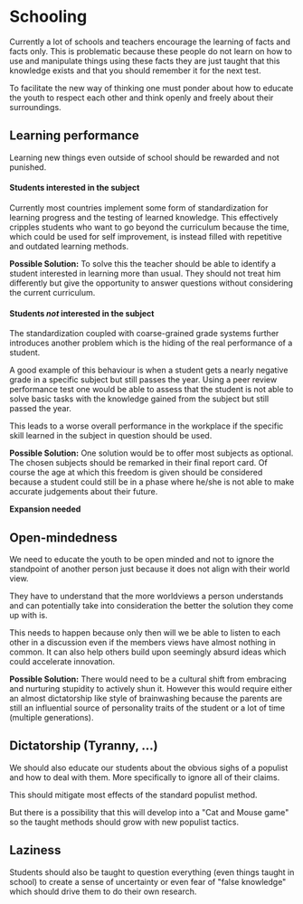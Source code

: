 # Schooling
Currently a lot of schools and teachers encourage the learning of facts and facts only. This is problematic because these people
do not learn on how to use and manipulate things using these facts they are just taught that this knowledge exists and that you should remember it
for the next test.

To facilitate the new way of thinking one must ponder about how to educate the youth to respect each other and think openly and
freely about their surroundings.

## Learning performance
Learning new things even outside of school should be rewarded and not punished.

#### Students interested in the subject
Currently most countries implement some form of standardization for learning progress and the testing of learned knowledge.
This effectively cripples students who want to go beyond the curriculum because the time, which could be used for self
improvement, is instead filled with repetitive and outdated learning methods.

__Possible Solution:__
To solve this the teacher should be able to identify a student interested in learning more than usual. They should not treat him
differently but give the opportunity to answer questions without considering the current curriculum.

#### Students *not* interested in the subject
The standardization coupled with coarse-grained grade systems further introduces another problem which is the hiding of the real performance of a student.

A good example of this behaviour is when a student gets a nearly negative grade in a specific subject but still passes the year. Using
a peer review performance test one would be able to assess that the student is not able to solve basic tasks with the knowledge gained
from the subject but still passed the year.

This leads to a worse overall performance in the workplace if the specific skill learned in the subject in question should be used.

__Possible Solution:__
One solution would be to offer most subjects as optional. The chosen subjects should be remarked in their final report card. Of course
the age at which this freedom is given should be considered because a student could still be in a phase where he/she is not able to make
accurate judgements about their future.

__Expansion needed__

## Open-mindedness
We need to educate the youth to be open minded and not to ignore the standpoint
of another person just because it does not align with their world view.

They have to understand that the more worldviews a person understands and can
potentially take into consideration the better the solution they come up with is.

This needs to happen because only then will we be able to listen to each other in a discussion even
if the members views have almost nothing in common. It can also help others build upon seemingly absurd
ideas which could accelerate innovation.

__Possible Solution:__
There would need to be a cultural shift from embracing and nurturing stupidity to actively shun it.
However this would require either an almost dictatorship like style of brainwashing because the parents are still an influential source of
personality traits of the student or a lot of time (multiple generations).

## Dictatorship (Tyranny, ...)
We should also educate our students about the obvious sighs of a populist and how to deal with them.
More specifically to ignore all of their claims.

This should mitigate most effects of the standard populist method.

But there is a possibility that this will develop into a "Cat and Mouse game" so the taught methods
should grow with new populist tactics.

## Laziness
Students should also be taught to question everything (even things taught in school) to create a sense of uncertainty or even fear of "false
knowledge" which should drive them to do their own research.
